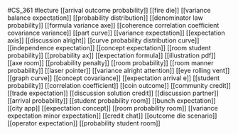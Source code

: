 #CS_361
#lecture
[[arrival outcome probability]]
[[fire die]]
[[variance balance expectation]]
[[probability distribution]]
[[denominator law probability]]
[[formula variance axe]]
[[coherence correlation coefficient covariance variance]]
[[part curve]]
[[variance expectation]]
[[expectation axis]]
[[discussion alright]]
[[curve probability distribution curve]]
[[independence expectation]]
[[concept expectation]]
[[room student probability]]
[[probability ax]]
[[expectation formula]]
[[illustration pdf]]
[[axe room]]
[[probability penalty]]
[[room probability]]
[[room manner probability]]
[[laser pointer]]
[[variance alright attention]]
[[eye rolling vent]]
[[graph curve]]
[[concept covariance]]
[[expectation arrival e]]
[[student probability]]
[[correlation coefficient]]
[[coin outcome]]
[[community credit]]
[[trade expectation]]
[[discussion solution credit]]
[[discussion partner]]
[[arrival probability]]
[[student probability room]]
[[bunch expectation]]
[[city app]]
[[expectation concept]]
[[room probability room]]
[[variance expectation minor expectation]]
[[credit chat]]
[[outcome die scenario]]
[[operator expectation]]
[[probability student room]]
